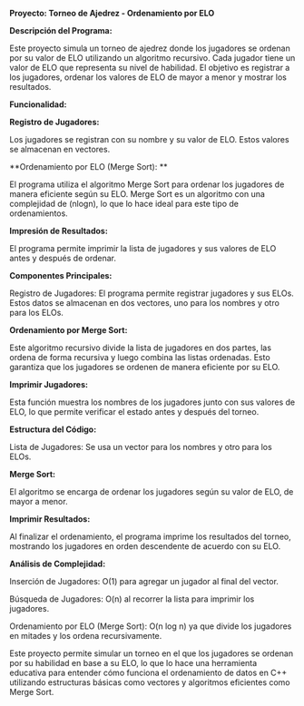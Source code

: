 **Proyecto: Torneo de Ajedrez - Ordenamiento por ELO**


**Descripción del Programa:**

Este proyecto simula un torneo de ajedrez donde los jugadores se ordenan por su valor de ELO utilizando un algoritmo recursivo. Cada jugador tiene un valor de ELO que representa su nivel de habilidad. El objetivo es registrar a los jugadores, ordenar los valores de ELO de mayor a menor y mostrar los resultados.


**Funcionalidad:**


**Registro de Jugadores:**

Los jugadores se registran con su nombre y su valor de ELO. Estos valores se almacenan en vectores.


**Ordenamiento por ELO (Merge Sort): **

El programa utiliza el algoritmo Merge Sort para ordenar los jugadores de manera eficiente según su ELO. Merge Sort es un algoritmo con una complejidad de (nlogn), lo que lo hace ideal para este tipo de ordenamientos.


**Impresión de Resultados:**

El programa permite imprimir la lista de jugadores y sus valores de ELO antes y después de ordenar.


**Componentes Principales:**


Registro de Jugadores: El programa permite registrar jugadores y sus ELOs. Estos datos se almacenan en dos vectores, uno para los nombres y otro para los ELOs.

**Ordenamiento por Merge Sort:**


Este algoritmo recursivo divide la lista de jugadores en dos partes, las ordena de forma recursiva y luego combina las listas ordenadas. Esto garantiza que los jugadores se ordenen de manera eficiente por su ELO.



**Imprimir Jugadores:**

Esta función muestra los nombres de los jugadores junto con sus valores de ELO, lo que permite verificar el estado antes y después del torneo.


**Estructura del Código:**


Lista de Jugadores: Se usa un vector para los nombres y otro para los ELOs.


**Merge Sort:**

El algoritmo se encarga de ordenar los jugadores según su valor de ELO, de mayor a menor.


**Imprimir Resultados:**


Al finalizar el ordenamiento, el programa imprime los resultados del torneo, mostrando los jugadores en orden descendente de acuerdo con su ELO.

**Análisis de Complejidad:**


Inserción de Jugadores: O(1) para agregar un jugador al final del vector.

Búsqueda de Jugadores: O(n) al recorrer la lista para imprimir los jugadores.

Ordenamiento por ELO (Merge Sort): O(n log n) ya que divide los jugadores en mitades y los ordena recursivamente.

Este proyecto permite simular un torneo en el que los jugadores se ordenan por su habilidad en base a su ELO, lo que lo hace una herramienta educativa para entender cómo funciona el ordenamiento de datos en C++ utilizando estructuras básicas como vectores y algoritmos eficientes como Merge Sort.
